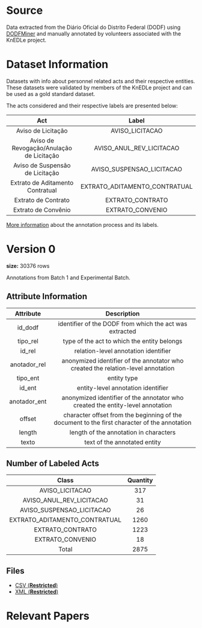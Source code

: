 # Source

Data extracted from the Diário Oficial do Distrito Federal (DODF) using [DODFMiner](https://dodfminer.readthedocs.io/) and manually annotated by volunteers associated with the KnEDLe project.

# Dataset Information

Datasets with info about personnel related acts and their respective entities. These datasets were validated by members of the KnEDLe project and can be used as a gold standard dataset.

The acts considered and their respective labels are presented below:

|                   Act                   |              Label            | 
|:---------------------------------------:|:-----------------------------:|
|Aviso de Licitação                       | AVISO_LICITACAO               |
|Aviso de Revogação/Anulação de Licitação | AVISO_ANUL_REV_LICITACAO      |
|Aviso de Suspensão de Licitação          | AVISO_SUSPENSAO_LICITACAO     |
|Extrato de Aditamento Contratual         | EXTRATO_ADITAMENTO_CONTRATUAL |
|Extrato de Contrato                      | EXTRATO_CONTRATO              |
|Extrato de Convênio                      | EXTRATO_CONVENIO              |

[More information](https://github.com/UnB-KnEDLe/tutorial_anotacao_contratos_licitacoes) about the annotation process and its labels.

# Version 0
**size:** 30376 rows

Annotations from Batch 1 and Experimental Batch. 

## Attribute Information 

|    Attribute  | Description | 
|:-------------:|:-------------------:|
|id_dodf        | identifier of the DODF from which the act was extracted |
|tipo_rel       | type of the act to which the entity belongs|
|id_rel         | relation-level annotation identifier |
|anotador_rel   | anonymized identifier of the annotator who created the relation-level annotation |
|tipo_ent       | entity type |
|id_ent         | entity-level annotation identifier |
|anotador_ent   | anonymized identifier of the annotator who created the entity-level annotation |
|offset         | character offset from the beginning of the document to the first character of the annotation |
|length         | length of the annotation in characters |
|texto          | text of the annotated entity |

## Number of Labeled Acts

|    Class                       | Quantity | 
|:------------------------------:|:--------:|
| AVISO_LICITACAO                |       317|
| AVISO_ANUL_REV_LICITACAO       |        31|
| AVISO_SUSPENSAO_LICITACAO      |        26|
| EXTRATO_ADITAMENTO_CONTRATUAL  |      1260|
| EXTRATO_CONTRATO               |      1223|
| EXTRATO_CONVENIO               |        18|
|Total                           |      2875|

## Files
- [CSV (**Restricted**) ](https://drive.google.com/file/d/1o4_ycHyyTZAPMXistI3-Ll-48a7MU-u9/view?usp=sharing)
- [XML (**Restricted**) ](https://drive.google.com/drive/folders/1lalUjFuDX7GJ4gDej3JkJ7gqXXxSoGDL?usp=sharing)



# Relevant Papers
